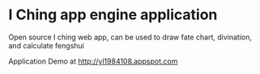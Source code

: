I Ching app engine application
==============================

Open source I ching web app, can be used to draw fate chart, divination, and calculate fengshui

Application Demo at http://yl1984108.appspot.com
